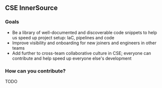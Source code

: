 ## CSE InnerSource

### Goals
* Be a library of well-documented and discoverable code snippets to help us speed up project setup: IaC, pipelines and code
* Improve visibility and onboarding for new joiners and engineers in other teams
* Add further to cross-team collaborative culture in CSE; everyone can contribute and help speed up everyone else's development

### How can you contribute?
TODO
